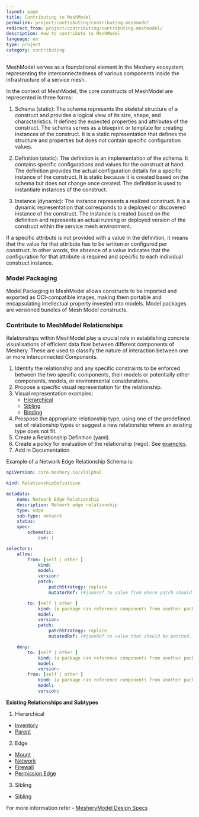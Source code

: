 ```yaml
---
layout: page
title: Contributing to MeshModel
permalink: project/contributing/contributing-meshmodel
redirect_from: project/contributing/contributing-meshmodel/
description: How to contribute to MeshModel
language: en
type: project
category: contributing
---
```


MeshModel serves as a foundational element in the Meshery ecosystem, representing the interconnectedness of various components inside the infrastructure of a service mesh. 

In the context of MeshModel, the core constructs of MeshModel are represented in three forms:

1. Schema (static): The schema represents the skeletal structure of a construct and provides a logical view of its size, shape, and characteristics. It defines the expected properties and attributes of the construct. The schema serves as a blueprint or template for creating instances of the construct. It is a static representation that defines the structure and properties but does not contain specific configuration values.

2. Definition (static): The definition is an implementation of the schema. It contains specific configurations and values for the construct at hand. The definition provides the actual configuration details for a specific instance of the construct. It is static because it is created based on the schema but does not change once created. The definition is used to instantiate instances of the construct.

3. Instance (dynamic): The instance represents a realized construct. It is a dynamic representation that corresponds to a deployed or discovered instance of the construct. The instance is created based on the definition and represents an actual running or deployed version of the construct within the service mesh environment.

If a specific attribute is not provided with a value in the definition, it means that the value for that attribute has to be written or configured per construct. In other words, the absence of a value indicates that the configuration for that attribute is required and specific to each individual construct instance.

### Model Packaging
Model Packaging in MeshModel allows constructs to be imported and exported as OCI-compatible images, making them portable and encapsulating intellectual property invested into models. Model packages are versioned bundles of Mesh Model constructs.

### Contribute to MeshModel Relationships

Relationships within MeshModel play a crucial role in establishing concrete visualisations of efficient data flow between different components of Meshery. These are used to classify the nature of interaction between one or more interconnected Components.

1. Identify the relationship and any specific constraints to be enforced between the two specific components, their models or potentially other components, models, or environmental considerations.
2. Propose a specific visual representation for the relationship. 
3. Visual representation examples:
    - [Hierarchical](https://github.com/meshery/meshery/tree/master/.github/assets/images/hierarchical_relationship.png)
    - [Sibling](https://github.com/meshery/meshery/tree/master/.github/assets/images/sibling_relationship.png)
    - [Binding](https://github.com/meshery/meshery/tree/master/.github/assets/images/binding_realtionship.png)
4. Prospose the appropriate relationship type, using one of the predefined set of relationship types or suggest a new relationship where an existing type does not fit.
5. Create a Relationship Definition (yaml).
6. Create a policy for evaluation of the relationship (rego). See [examples](../../../../server/meshmodel/policies/).
7. Add in Documentation.

Example of a Network Edge Relationship Schema is:

```yaml
apiVersion: core.meshery.io/vlalphal

kind: RelationshipDefinition

metadata:
    name: Network Edge Relationship
    description: Network edge relationship
    type: edge
    sub-type: network
    status:
    spec:
        schematic:
            cue: |

selectors:
    allow:
        from: [self | other ]
            kind: 
            model: 
            version: 
            patch:
                patchStrategy: replace
                mutatorRef: (#jsonref to value from where patch should be applied.)

        to: [self | other ]
            kind: (a package can reference components from another package)
            model:
            version:
            patch:
                patchStrategy: replace
                mutatedRef: (#jsonRef to value that should be patched.)

    deny:
        to: [self | other ]
            kind: (a package can reference components from another package)
            model: 
            version:
        from: [self | other ]
            kind: (a package can reference components from another package)
            model: 
            version:
```

**Existing Relationships and Subtypes**
1. Hierarchical 
- [Inventory](https://github.com/meshery/meshery/tree/master/server/meshmodel/relationships/hierarchical_inv_wasm_filters.json)
- [Parent](https://github.com/meshery/meshery/tree/master/server/meshmodel/relationships/hierarchical_parent.json)
2. Edge
- [Mount](https://github.com/meshery/meshery/tree/master/server/meshmodel/relationships/mount_edge.json) 
- [Network](https://github.com/meshery/meshery/tree/master/server/meshmodel/relationships/network_edge.json)
- [Firewall](https://github.com/meshery/meshery/tree/master/server/meshmodel/relationships/network_policy_edge.json)
- [Permission Edge](https://github.com/meshery/meshery/tree/master/server/meshmodel/relationships/permission_edge.json)
3. Sibling
- [Sibling](https://github.com/meshery/meshery/tree/master/server/meshmodel/relationships/sibling.json)


For more information refer - [MesheryModel Design Specs](https://docs.google.com/document/d/16z5hA8qVfSq885of9LXFUVvfom-hQXr-6oTD_GgoFmk/edit)